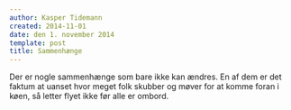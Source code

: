 ```yaml
---
author: Kasper Tidemann
created: 2014-11-01
date: den 1. november 2014
template: post
title: Sammenhænge
---
```


Der er nogle sammenhænge som bare ikke kan ændres. En af dem er det faktum at uanset hvor meget folk skubber og møver for at komme foran i køen, så letter flyet ikke før alle er ombord.